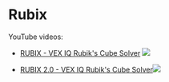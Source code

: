 # Rubix

YouTube videos:

- [RUBIX - VEX IQ Rubik's Cube Solver](https://www.youtube.com/watch?v=bGxpXlIaIaA)
![](https://img.youtube.com/vi/bGxpXlIaIaA/0.jpg)

- [RUBIX 2.0 - VEX IQ Rubik's Cube Solver](https://www.youtube.com/watch?v=L6gSuM-JHgo)![](https://img.youtube.com/vi/L6gSuM-JHgo/0.jpg)

